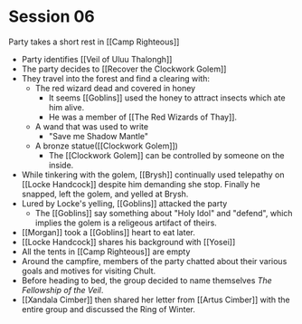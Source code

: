 # Session 06
Party takes a short rest in [[Camp Righteous]]

- Party identifies [[Veil of Uluu Thalongh]]
- The party decides to [[Recover the Clockwork Golem]]
- They travel into the forest and find a clearing with:
	- The red wizard dead and covered in honey
		- It seems [[Goblins]] used the honey to attract insects which ate him alive.
		- He was a member of [[The Red Wizards of Thay]].
	- A wand that was used to write
		- "Save me Shadow Mantle"
	- A bronze statue([[Clockwork Golem]])
		- The [[Clockwork Golem]] can be controlled by someone on the inside.
- While tinkering with the golem, [[Brysh]] continually used telepathy on [[Locke Handcock]] despite him demanding she stop. Finally he snapped, left the golem, and yelled at Brysh.
- Lured by Locke's yelling, [[Goblins]] attacked the party
	- The [[Goblins]] say something about "Holy Idol" and "defend", which implies the golem is a religeous artifact of theirs.
- [[Morgan]] took a [[Goblins]] heart to eat later.
- [[Locke Handcock]] shares his background with [[Yosei]]
- All the tents in [[Camp Righteous]] are empty
- Around the campfire, members of the party chatted about their various goals and motives for visiting Chult.
- Before heading to bed, the group decided to name themselves *The Fellowship of the Veil*.
- [[Xandala Cimber]] then shared her letter from [[Artus Cimber]] with the entire group and discussed the Ring of Winter.
